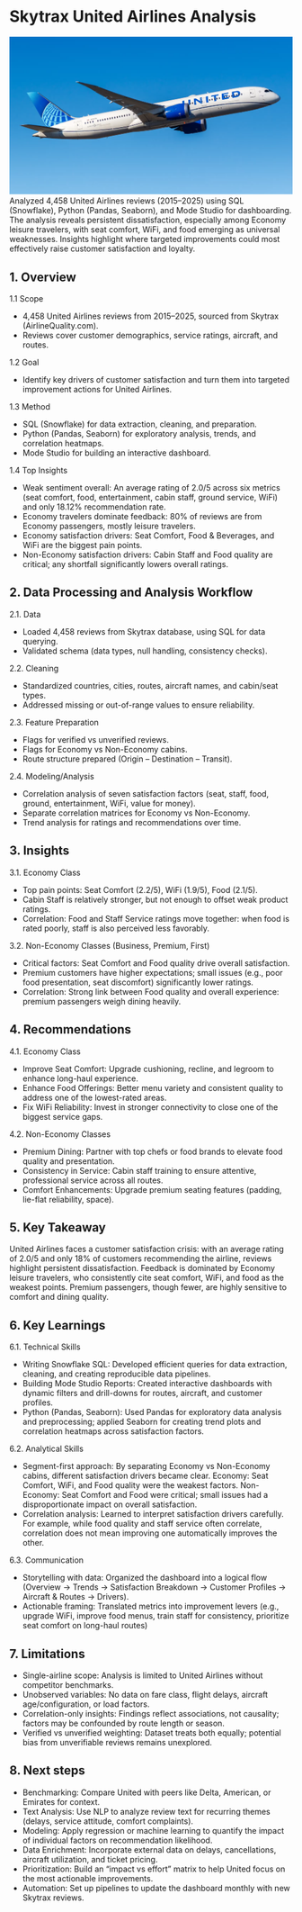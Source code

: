# Skytrax United Airlines Analysis
![](image.png)
Analyzed 4,458 United Airlines reviews (2015–2025) using SQL (Snowflake), Python (Pandas, Seaborn), and Mode Studio for dashboarding. The analysis reveals persistent dissatisfaction, especially among Economy leisure travelers, with seat comfort, WiFi, and food emerging as universal weaknesses. Insights highlight where targeted improvements could most effectively raise customer satisfaction and loyalty.

## 1. Overview

1.1 Scope
- 4,458 United Airlines reviews from 2015–2025, sourced from Skytrax (AirlineQuality.com).
- Reviews cover customer demographics, service ratings, aircraft, and routes.

1.2 Goal
- Identify key drivers of customer satisfaction and turn them into targeted improvement actions for United Airlines.

1.3 Method
- SQL (Snowflake) for data extraction, cleaning, and preparation.
- Python (Pandas, Seaborn) for exploratory analysis, trends, and correlation heatmaps.
- Mode Studio for building an interactive dashboard. 

1.4 Top Insights
- Weak sentiment overall: An average rating of 2.0/5 across six metrics (seat comfort, food, entertainment, cabin staff, ground service, WiFi) and only 18.12% recommendation rate. 
- Economy travelers dominate feedback: 80% of reviews are from Economy passengers, mostly leisure travelers.
- Economy satisfaction drivers: Seat Comfort, Food & Beverages, and WiFi are the biggest pain points.
- Non-Economy satisfaction drivers: Cabin Staff and Food quality are critical; any shortfall significantly lowers overall ratings.


## 2. Data Processing and Analysis Workflow

2.1. Data
- Loaded 4,458 reviews from Skytrax database, using SQL for data querying.
- Validated schema (data types, null handling, consistency checks).

2.2. Cleaning
- Standardized countries, cities, routes, aircraft names, and cabin/seat types.
- Addressed missing or out-of-range values to ensure reliability.

2.3. Feature Preparation
- Flags for verified vs unverified reviews.
- Flags for Economy vs Non-Economy cabins.
- Route structure prepared (Origin – Destination – Transit).

2.4. Modeling/Analysis
- Correlation analysis of seven satisfaction factors (seat, staff, food, ground, entertainment, WiFi, value for money).
- Separate correlation matrices for Economy vs Non-Economy.
- Trend analysis for ratings and recommendations over time.

## 3. Insights

3.1. Economy Class
- Top pain points: Seat Comfort (2.2/5), WiFi (1.9/5), Food (2.1/5).
- Cabin Staff is relatively stronger, but not enough to offset weak product ratings.
- Correlation: Food and Staff Service ratings move together: when food is rated poorly, staff is also perceived less favorably.

3.2. Non-Economy Classes (Business, Premium, First)
- Critical factors: Seat Comfort and Food quality drive overall satisfaction.
- Premium customers have higher expectations; small issues (e.g., poor food presentation, seat discomfort) significantly lower ratings.
- Correlation: Strong link between Food quality and overall experience: premium passengers weigh dining heavily.

## 4. Recommendations

4.1. Economy Class
- Improve Seat Comfort: Upgrade cushioning, recline, and legroom to enhance long-haul experience.
- Enhance Food Offerings: Better menu variety and consistent quality to address one of the lowest-rated areas.
- Fix WiFi Reliability: Invest in stronger connectivity to close one of the biggest service gaps.

4.2. Non-Economy Classes
- Premium Dining: Partner with top chefs or food brands to elevate food quality and presentation.
- Consistency in Service: Cabin staff training to ensure attentive, professional service across all routes.
- Comfort Enhancements: Upgrade premium seating features (padding, lie-flat reliability, space).

## 5. Key Takeaway

United Airlines faces a customer satisfaction crisis: with an average rating of 2.0/5 and only 18% of customers recommending the airline, reviews highlight persistent dissatisfaction. Feedback is dominated by Economy leisure travelers, who consistently cite seat comfort, WiFi, and food as the weakest points. Premium passengers, though fewer, are highly sensitive to comfort and dining quality.

## 6. Key Learnings

6.1. Technical Skills
- Writing Snowflake SQL: Developed efficient queries for data extraction, cleaning, and creating reproducible data pipelines.
- Building Mode Studio Reports: Created interactive dashboards with dynamic filters and drill-downs for routes, aircraft, and customer profiles.
- Python (Pandas, Seaborn): Used Pandas for exploratory data analysis and preprocessing; applied Seaborn for creating trend plots and correlation heatmaps across satisfaction factors.

6.2. Analytical Skills
- Segment-first approach: By separating Economy vs Non-Economy cabins, different satisfaction drivers became clear.
Economy: Seat Comfort, WiFi, and Food quality were the weakest factors.
Non-Economy: Seat Comfort and Food were critical; small issues had a disproportionate impact on overall satisfaction.
- Correlation analysis: Learned to interpret satisfaction drivers carefully. For example, while food quality and staff service often correlate, correlation does not mean improving one automatically improves the other.

6.3. Communication
- Storytelling with data: Organized the dashboard into a logical flow (Overview → Trends → Satisfaction Breakdown → Customer Profiles → Aircraft & Routes → Drivers).
- Actionable framing: Translated metrics into improvement levers (e.g., upgrade WiFi, improve food menus, train staff for consistency, prioritize seat comfort on long-haul routes)

## 7. Limitations
- Single-airline scope: Analysis is limited to United Airlines without competitor benchmarks.
- Unobserved variables: No data on fare class, flight delays, aircraft age/configuration, or load factors.
- Correlation-only insights: Findings reflect associations, not causality; factors may be confounded by route length or season.
- Verified vs unverified weighting: Dataset treats both equally; potential bias from unverifiable reviews remains unexplored.

## 8. Next steps
- Benchmarking: Compare United with peers like Delta, American, or Emirates for context.
- Text Analysis: Use NLP to analyze review text for recurring themes (delays, service attitude, comfort complaints).
- Modeling: Apply regression or machine learning to quantify the impact of individual factors on recommendation likelihood.
- Data Enrichment: Incorporate external data on delays, cancellations, aircraft utilization, and ticket pricing.
- Prioritization: Build an “impact vs effort” matrix to help United focus on the most actionable improvements.
- Automation: Set up pipelines to update the dashboard monthly with new Skytrax reviews.